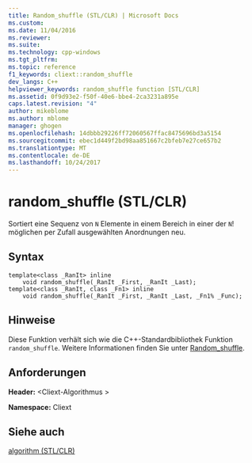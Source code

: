 ```yaml
---
title: Random_shuffle (STL/CLR) | Microsoft Docs
ms.custom: 
ms.date: 11/04/2016
ms.reviewer: 
ms.suite: 
ms.technology: cpp-windows
ms.tgt_pltfrm: 
ms.topic: reference
f1_keywords: cliext::random_shuffle
dev_langs: C++
helpviewer_keywords: random_shuffle function [STL/CLR]
ms.assetid: 0f9d93e2-f50f-40e6-bbe4-2ca3231a895e
caps.latest.revision: "4"
author: mikeblome
ms.author: mblome
manager: ghogen
ms.openlocfilehash: 14dbbb29226ff72060567ffac8475696bd3a5154
ms.sourcegitcommit: ebec1d449f2bd98aa851667c2bfeb7e27ce657b2
ms.translationtype: MT
ms.contentlocale: de-DE
ms.lasthandoff: 10/24/2017
---
```

# <a name="randomshuffle-stlclr"></a>random_shuffle (STL/CLR)
Sortiert eine Sequenz von `N` Elemente in einem Bereich in einer der `N`! möglichen per Zufall ausgewählten Anordnungen neu.  
  
## <a name="syntax"></a>Syntax  
  
```  
template<class _RanIt> inline  
    void random_shuffle(_RanIt _First, _RanIt _Last);  
template<class _RanIt, class _Fn1> inline  
    void random_shuffle(_RanIt _First, _RanIt _Last, _Fn1% _Func);  
```  
  
## <a name="remarks"></a>Hinweise  
 Diese Funktion verhält sich wie die C++-Standardbibliothek Funktion `random_shuffle`. Weitere Informationen finden Sie unter [Random_shuffle](../standard-library/algorithm-functions.md#random_shuffle).  
  
## <a name="requirements"></a>Anforderungen  
 **Header:** \<Cliext-Algorithmus >  
  
 **Namespace:** Cliext  
  
## <a name="see-also"></a>Siehe auch  
 [algorithm (STL/CLR)](../dotnet/algorithm-stl-clr.md)